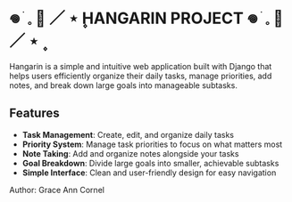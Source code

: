  # 𖦹 ׂ 𓈒 🥞 ／ ⋆ ۪HANGARIN PROJECT 𖦹 ׂ 𓈒 🥞 ／ ⋆ ۪
 
 Hangarin is a simple and intuitive web application built with Django 
 that helps users efficiently organize their daily tasks, manage priorities, 
 add notes, and break down large goals into manageable subtasks.

 ## Features
- **Task Management**: Create, edit, and organize daily tasks
- **Priority System**: Manage task priorities to focus on what matters most
- **Note Taking**: Add and organize notes alongside your tasks
- **Goal Breakdown**: Divide large goals into smaller, achievable subtasks
- **Simple Interface**: Clean and user-friendly design for easy navigation

Author: Grace Ann Cornel